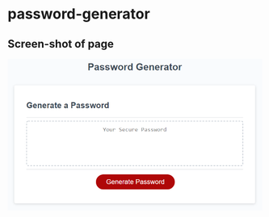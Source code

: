 # password-generator

## Screen-shot of page
<img src= "Assets\images\03-javascript-homework-demo.png"/>